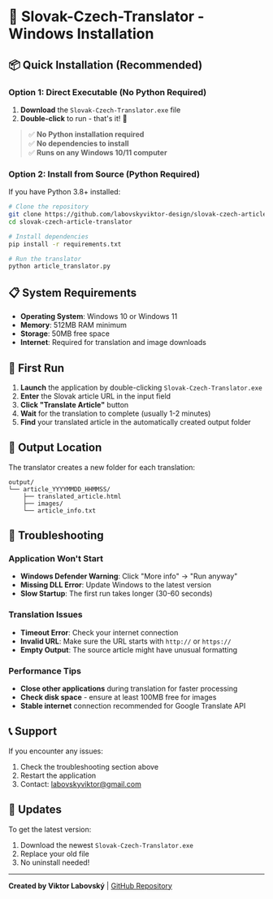 # 🚀 Slovak-Czech-Translator - Windows Installation

## 📦 Quick Installation (Recommended)

### Option 1: Direct Executable (No Python Required)

1. **Download** the `Slovak-Czech-Translator.exe` file
2. **Double-click** to run - that's it! 🎉

> ✅ **No Python installation required**  
> ✅ **No dependencies to install**  
> ✅ **Runs on any Windows 10/11 computer**

### Option 2: Install from Source (Python Required)

If you have Python 3.8+ installed:

```bash
# Clone the repository
git clone https://github.com/labovskyviktor-design/slovak-czech-article-translator.git
cd slovak-czech-article-translator

# Install dependencies
pip install -r requirements.txt

# Run the translator
python article_translator.py
```

## 📋 System Requirements

- **Operating System**: Windows 10 or Windows 11
- **Memory**: 512MB RAM minimum
- **Storage**: 50MB free space
- **Internet**: Required for translation and image downloads

## 🎯 First Run

1. **Launch** the application by double-clicking `Slovak-Czech-Translator.exe`
2. **Enter** the Slovak article URL in the input field
3. **Click "Translate Article"** button
4. **Wait** for the translation to complete (usually 1-2 minutes)
5. **Find** your translated article in the automatically created output folder

## 📁 Output Location

The translator creates a new folder for each translation:
```
output/
└── article_YYYYMMDD_HHMMSS/
    ├── translated_article.html
    ├── images/
    └── article_info.txt
```

## 🔧 Troubleshooting

### Application Won't Start
- **Windows Defender Warning**: Click "More info" → "Run anyway"
- **Missing DLL Error**: Update Windows to the latest version
- **Slow Startup**: The first run takes longer (30-60 seconds)

### Translation Issues
- **Timeout Error**: Check your internet connection
- **Invalid URL**: Make sure the URL starts with `http://` or `https://`
- **Empty Output**: The source article might have unusual formatting

### Performance Tips
- **Close other applications** during translation for faster processing
- **Check disk space** - ensure at least 100MB free for images
- **Stable internet** connection recommended for Google Translate API

## 📞 Support

If you encounter any issues:
1. Check the troubleshooting section above
2. Restart the application
3. Contact: labovskyviktor@gmail.com

## 🔄 Updates

To get the latest version:
1. Download the newest `Slovak-Czech-Translator.exe` 
2. Replace your old file
3. No uninstall needed!

---
**Created by Viktor Labovský** | [GitHub Repository](https://github.com/labovskyviktor-design/slovak-czech-article-translator)